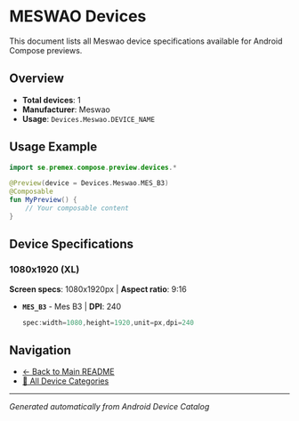 # MESWAO Devices

This document lists all Meswao device specifications available for Android Compose previews.

## Overview

- **Total devices**: 1
- **Manufacturer**: Meswao
- **Usage**: `Devices.Meswao.DEVICE_NAME`

## Usage Example

```kotlin
import se.premex.compose.preview.devices.*

@Preview(device = Devices.Meswao.MES_B3)
@Composable
fun MyPreview() {
    // Your composable content
}
```

## Device Specifications

### 1080x1920 (XL)

**Screen specs**: 1080x1920px | **Aspect ratio**: 9:16

- **`MES_B3`** - Mes B3 | **DPI**: 240
  ```kotlin
  spec:width=1080,height=1920,unit=px,dpi=240
  ```

## Navigation

- [← Back to Main README](../../README.md)
- [📱 All Device Categories](../README.md)

---
*Generated automatically from Android Device Catalog*
